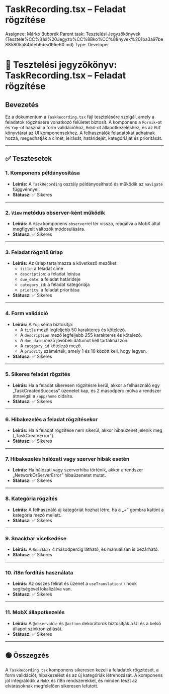 # TaskRecording.tsx – Feladat rögzítése

Assignee: Márkó Buborék
Parent task: Tesztelési Jegyzőkönyvek (Tesztele%CC%81si%20Jegyzo%CC%8Bko%CC%88nyvek%201ba3a97be885805a845feb9dea195e60.md)
Type: Developer

# 👤 Tesztelési jegyzőkönyv: **TaskRecording.tsx** – Feladat rögzítése

## Bevezetés

Ez a dokumentum a `TaskRecording.tsx` fájl tesztelésére szolgál, amely a feladatok rögzítésére vonatkozó felületet biztosít. A komponens a `Formik`-ot és `Yup`-ot használ a form validációhoz, `MobX`-ot állapotkezeléshez, és az `MUI` könyvtárat az UI komponensekhez. A felhasználók feladatokat adhatnak hozzá, megadhatják a címét, leírását, határidejét, kategóriáját és prioritását.

---

## ✅ Tesztesetek

### 1. Komponens példányosítása

- **Leírás:** A `TaskRecording` osztály példányosítható és működik az `navigate` függvénnyel.
- **Státusz:** ✅ Sikeres

---

### 2. `View` metódus observer-ként működik

- **Leírás:** A `View` komponens `observer`rel tér vissza, reagálva a MobX által megfigyelt változók módosulására.
- **Státusz:** ✅ Sikeres

---

### 3. Feladat rögzítő űrlap

- **Leírás:** Az űrlap tartalmazza a következő mezőket:
    - `title`: a feladat címe
    - `description`: a feladat leírása
    - `due_date`: a feladat határideje
    - `category_id`: a feladat kategóriája
    - `priority`: a feladat prioritása
- **Státusz:** ✅ Sikeres

---

### 4. Form validáció

- **Leírás:** A `Yup` séma biztosítja:
    - A `title` mező legfeljebb 50 karakteres és kötelező.
    - A `description` mező legfeljebb 255 karakteres és kötelező.
    - A `due_date` mező jövőbeli dátumot kell tartalmazzon.
    - A `category_id` kötelező mező.
    - A `priority` számérték, amely 1 és 10 között kell, hogy legyen.
- **Státusz:** ✅ Sikeres

---

### 5. Sikeres feladat rögzítés

- **Leírás:** Ha a feladat sikeresen rögzítésre kerül, akkor a felhasználó egy „TaskCreatedSuccess” üzenetet kap, és 2 másodperc múlva a rendszer átnavigál a `/app/home` oldalra.
- **Státusz:** ✅ Sikeres

---

### 6. Hibakezelés a feladat rögzítésekor

- **Leírás:** Ha a feladat rögzítése nem sikerül, akkor hibaüzenet jelenik meg („TaskCreateError”).
- **Státusz:** ✅ Sikeres

---

### 7. Hibakezelés hálózati vagy szerver hibák esetén

- **Leírás:** Ha hálózati vagy szerverhiba történik, akkor a rendszer „NetworkOrServerError” hibaüzenetet mutat.
- **Státusz:** ✅ Sikeres

---

### 8. Kategória rögzítés

- **Leírás:** A felhasználó új kategóriát hozhat létre, ha a „+” gombra kattint a kategória mező mellett.
- **Státusz:** ✅ Sikeres

---

### 9. Snackbar viselkedése

- **Leírás:** A `Snackbar` 4 másodpercig látható, és manuálisan is bezárható.
- **Státusz:** ✅ Sikeres

---

### 10. i18n fordítás használata

- **Leírás:** Az összes felirat és üzenet a `useTranslation()` hook segítségével lokalizálva van.
- **Státusz:** ✅ Sikeres

---

### 11. MobX állapotkezelés

- **Leírás:** A `@observable` és `@action` dekorátorok biztosítják a UI és a belső állapot szinkronizálását.
- **Státusz:** ✅ Sikeres

---

## 🟢 Összegzés

A `TaskRecording.tsx` komponens sikeresen kezeli a feladatok rögzítését, a form validációt, hibakezelést és az új kategóriák létrehozását. A komponens jól integrálódik a `MobX` és i18n rendszerekkel, és minden teszt az elvárásoknak megfelelően sikeresen lefutott.